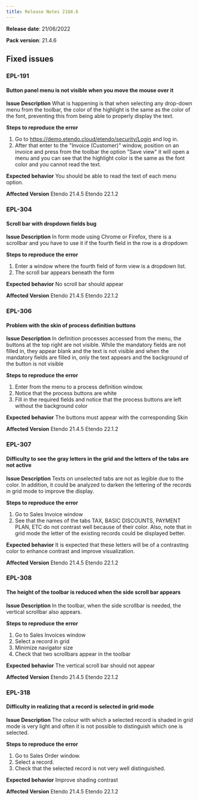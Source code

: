 ```yaml
---
title: Release Notes 21Q4.6
---
```

**Release date**: 21/06/2022

**Pack version**: 21.4.6


## Fixed issues


### EPL-191
#### Button panel menu is not visible when you move the mouse over it
**Issue Description**
What is happening is that when selecting any drop-down menu from the toolbar, the color of the highlight is the same as the color of the font, preventing this from being able to properly display the text.

**Steps to reproduce the error**
1. Go to https://demo.etendo.cloud/etendo/security/Login and log in.
2. After that enter to the "Invoice (Customer)" window, position on an invoice and press from the toolbar the option "Save view" it will open a menu and you can see that the highlight color is the same as the font color and you cannot read the text.

**Expected behavior**
You should be able to read the text of each menu option.

**Affected Version**
Etendo 21.4.5
Etendo 22.1.2

### EPL-304
#### Scroll bar with dropdown fields bug
**Issue Description**
In form mode using Chrome or Firefox, there is a scrollbar and you have to use it if the fourth field in the row is a dropdown 

**Steps to reproduce the error**
1. Enter a window where the fourth field of form view is a dropdown list.
2. The scroll bar appears beneath the form

**Expected behavior**
No scroll bar should appear

**Affected Version**
Etendo 21.4.5
Etendo 22.1.2

### EPL-306
#### Problem with the skin of process definition buttons
**Issue Description**
In definition processes accessed from the menu, the buttons at the top right are not visible. While the mandatory fields are not filled in, they appear blank and the text is not visible and when the mandatory fields are filled in, only the text appears and the background of the button is not visible 

**Steps to reproduce the error**
1. Enter from the menu to a process definition window. 
2. Notice that the process buttons are white
3. Fill in the required fields and notice that the process buttons are left without the background color 

**Expected behavior**
The buttons must appear with the corresponding Skin 

**Affected Version**
Etendo 21.4.5
Etendo 22.1.2

### EPL-307
#### Difficulty to see the gray letters in the grid and the letters of the tabs are not active
**Issue Description**
Texts on unselected tabs are not as legible due to the color. In addition, it could be analyzed to darken the lettering of the records in grid mode to improve the display.

**Steps to reproduce the error**
1. Go to Sales Invoice window
2. See that the names of the tabs TAX, BASIC DISCOUNTS, PAYMENT PLAN, ETC do not contrast well because of their color. Also, note that in grid mode the letter of the existing records could be displayed better.

**Expected behavior**
It is expected that these letters will be of a contrasting color to enhance contrast and improve visualization. 

**Affected Version**
Etendo 21.4.5
Etendo 22.1.2

### EPL-308
#### The height of the toolbar is reduced when the side scroll bar appears
**Issue Description**
In the toolbar, when the side scrollbar is needed, the vertical scrollbar also appears.

**Steps to reproduce the error**
1. Go to Sales Invoices window
2. Select a record in grid
3. Minimize navigator size
4. Check that two scrollbars appear in the toolbar

**Expected behavior**
The vertical scroll bar should not appear 

**Affected Version**
Etendo 21.4.5
Etendo 22.1.2

### EPL-318
#### Difficulty in realizing that a record is selected in grid mode
**Issue Description**
The colour with which a selected record is shaded in grid mode is very light and often it is not possible to distinguish which one is selected.

**Steps to reproduce the error**
1. Go to Sales Order window.
2. Select a record.
3. Check that the selected record is not very well distinguished.

**Expected behavior**
Improve shading contrast 

**Affected Version**
Etendo 21.4.5
Etendo 22.1.2
